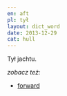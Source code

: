 ```yaml
---
en: aft
pl: tył
layout: dict_word
date: 2013-12-29
cat: hull
---
```


Tył jachtu.

*zobacz też:*

* [forward](/dict/forward.html)